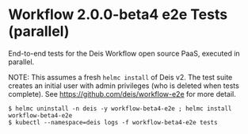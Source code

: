 # Workflow 2.0.0-beta4 e2e Tests (parallel)

End-to-end tests for the Deis Workflow open source PaaS, executed in parallel.

NOTE: This assumes a fresh `helmc install` of Deis v2. The test suite creates
an initial user with admin privileges (who is deleted when tests complete).
See https://github.com/deis/workflow-e2e for more detail.

```console
$ helmc uninstall -n deis -y workflow-beta4-e2e ; helmc install workflow-beta4-e2e
$ kubectl --namespace=deis logs -f workflow-beta4-e2e tests
```
